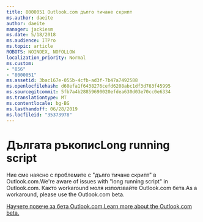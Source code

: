 ```yaml
---
title: 8000051 Outlook.com дълго тичане скрипт
ms.author: daeite
author: daeite
manager: jackiesm
ms.date: 5/18/2018
ms.audience: ITPro
ms.topic: article
ROBOTS: NOINDEX, NOFOLLOW
localization_priority: Normal
ms.custom:
- "856"
- "8000051"
ms.assetid: 3bac167e-055b-4cfb-ad3f-7b47a7492588
ms.openlocfilehash: d60efa1f6438276cefd6208abc1df3d763f45995
ms.sourcegitcommit: 5fb7a4b28859690020efdea630d03e70cc0e6334
ms.translationtype: MT
ms.contentlocale: bg-BG
ms.lasthandoff: 06/28/2019
ms.locfileid: "35373978"
---
```

# <a name="long-running-script"></a><span data-ttu-id="0667b-102">Дългата ръкопис</span><span class="sxs-lookup"><span data-stu-id="0667b-102">Long running script</span></span>

<span data-ttu-id="0667b-103">Ние сме наясно с проблемите с "дълго тичане скрипт" в Outlook.com.</span><span class="sxs-lookup"><span data-stu-id="0667b-103">We're aware of issues with "long running script" in Outlook.com.</span></span> <span data-ttu-id="0667b-104">Както workaround моля използвайте Outlook.com бета.</span><span class="sxs-lookup"><span data-stu-id="0667b-104">As a workaround, please use the Outlook.com beta.</span></span>
  
[<span data-ttu-id="0667b-105">Научете повече за бета Outlook.com.</span><span class="sxs-lookup"><span data-stu-id="0667b-105">Learn more about the Outlook.com beta.</span></span>](https://go.microsoft.com/fwlink/p/?linkid=874356)
  